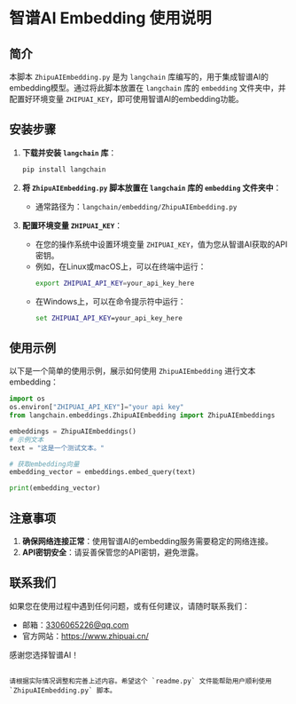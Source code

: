 # 智谱AI Embedding 使用说明

## 简介
本脚本 `ZhipuAIEmbedding.py` 是为 `langchain` 库编写的，用于集成智谱AI的embedding模型。通过将此脚本放置在 `langchain` 库的 `embedding` 文件夹中，并配置好环境变量 `ZHIPUAI_KEY`，即可使用智谱AI的embedding功能。

## 安装步骤

1. **下载并安装 `langchain` 库**：
   ```bash
   pip install langchain
   ```

2. **将 `ZhipuAIEmbedding.py` 脚本放置在 `langchain` 库的 `embedding` 文件夹中**：
   - 通常路径为：`langchain/embedding/ZhipuAIEmbedding.py`

3. **配置环境变量 `ZHIPUAI_KEY`**：
   - 在您的操作系统中设置环境变量 `ZHIPUAI_KEY`，值为您从智谱AI获取的API密钥。
   - 例如，在Linux或macOS上，可以在终端中运行：
     ```bash
     export ZHIPUAI_API_KEY=your_api_key_here
     ```
   - 在Windows上，可以在命令提示符中运行：
     ```cmd
     set ZHIPUAI_API_KEY=your_api_key_here
     ```

## 使用示例

以下是一个简单的使用示例，展示如何使用 `ZhipuAIEmbedding` 进行文本embedding：

```python
import os
os.environ["ZHIPUAI_API_KEY"]="your api key"
from langchain.embeddings.ZhipuAIEmbedding import ZhipuAIEmbeddings

embeddings = ZhipuAIEmbeddings()
# 示例文本
text = "这是一个测试文本。"

# 获取embedding向量
embedding_vector = embeddings.embed_query(text)

print(embedding_vector)
```

## 注意事项

1. **确保网络连接正常**：使用智谱AI的embedding服务需要稳定的网络连接。
2. **API密钥安全**：请妥善保管您的API密钥，避免泄露。

## 联系我们

如果您在使用过程中遇到任何问题，或有任何建议，请随时联系我们：
- 邮箱：3306065226@qq.com
- 官方网站：https://www.zhipuai.cn/

感谢您选择智谱AI！
```

请根据实际情况调整和完善上述内容。希望这个 `readme.py` 文件能帮助用户顺利使用 `ZhipuAIEmbedding.py` 脚本。
